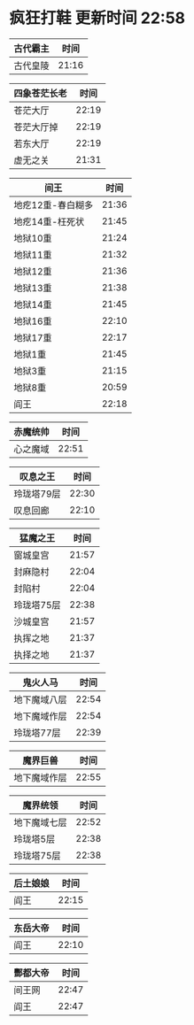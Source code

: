 # 疯狂打鞋 更新时间 22:58

| 古代霸主   | 时间    |
|--------|-------|
| 古代皇陵 | 21:16 |

| 四象苍茫长老   | 时间    |
|--------|-------|
| 苍茫大厅 | 22:19 |
| 苍茫大厅掉 | 22:19 |
| 若东大厅 | 22:19 |
| 虚无之关 | 21:31 |

| 间王   | 时间    |
|--------|-------|
| 地疙12重-春白糊多 | 21:36 |
| 地疙14重-枉死状 | 21:45 |
| 地狱10重 | 21:24 |
| 地狱11重 | 21:32 |
| 地狱12重 | 21:36 |
| 地狱13重 | 21:38 |
| 地狱14重 | 21:45 |
| 地狱16重 | 22:10 |
| 地狱17重 | 22:17 |
| 地狱1重 | 21:45 |
| 地狱3重 | 21:15 |
| 地狱8重 | 20:59 |
| 阎王 | 22:18 |

| 赤魔统帅   | 时间    |
|--------|-------|
| 心之魔域 | 22:51 |

| 叹息之王   | 时间    |
|--------|-------|
| 玲珑塔79层 | 22:30 |
| 叹息回廊 | 22:10 |

| 猛魔之王   | 时间    |
|--------|-------|
| 窗城皇宫 | 21:57 |
| 封麻隐村 | 22:04 |
| 封陷村 | 22:04 |
| 玲珑塔75层 | 22:38 |
| 沙城皇宫 | 21:57 |
| 执挥之地 | 21:37 |
| 执择之地 | 21:37 |

| 鬼火人马   | 时间    |
|--------|-------|
| 地下魔域八层 | 22:54 |
| 地下魔域作层 | 22:54 |
| 玲珑塔77层 | 22:39 |

| 魔界巨兽   | 时间    |
|--------|-------|
| 地下魔域作层 | 22:55 |

| 魔界统领   | 时间    |
|--------|-------|
| 地下魔域七层 | 22:52 |
| 玲珑塔5层 | 22:38 |
| 玲珑塔75层 | 22:38 |

| 后土娘娘   | 时间    |
|--------|-------|
| 阎王 | 22:15 |

| 东岳大帝   | 时间    |
|--------|-------|
| 阎王 | 22:10 |

| 酆都大帝   | 时间    |
|--------|-------|
| 间王网 | 22:47 |
| 阎王 | 22:47 |
